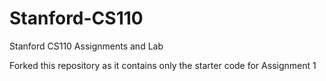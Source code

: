 # Stanford-CS110
Stanford CS110 Assignments and Lab 

Forked this repository as it contains only the starter code for Assignment 1
